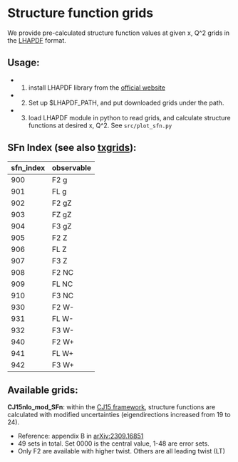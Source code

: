 # Structure function grids

We provide pre-calculated structure function values at given x, Q^2 grids in the [LHAPDF](https://lhapdf.hepforge.org) format. 

## Usage:
* 1. install LHAPDF library from the [official website](https://lhapdf.hepforge.org) 
* 2. Set up $LHAPDF_PATH, and put downloaded grids under the path.
* 3. load LHAPDF module in python to read grids, and calculate structure functions at desired x, Q^2.  See ```src/plot_sfn.py```


## SFn Index (see also [txgrids](https://jeffersonlab.github.io/txgrids/_build/html/grids.html)):

| sfn_index | observable  |
|-----------|-------------|
| 900       | F2 g        |
| 901       | FL g        |
| 902       | F2 gZ       |
| 903       | FZ gZ       |
| 904       | F3 gZ       |
| 905       | F2 Z        |
| 906       | FL Z        |
| 907       | F3 Z        |
| 908       | F2 NC       |
| 909       | FL NC       |
| 910       | F3 NC       |
| 930       | F2 W-       |
| 931       | FL W-       |
| 932       | F3 W-       |
| 940       | F2 W+       |
| 941       | FL W+       |
| 942       | F3 W+       |



## Available grids:

__CJ15nlo_mod_SFn__: within the [CJ15 framework](https://inspirehep.net/literature/1420566), structure functions are calculated with modified uncertainties (eigendirections increased from 19 to 24).  
* Reference: appendix B in [arXiv:2309.16851](https://arxiv.org/abs/2309.16851)
* 49 sets in total. Set 0000 is the central value, 1-48 are error sets.
* Only F2 are available with higher twist. Others are all leading twist (LT)

